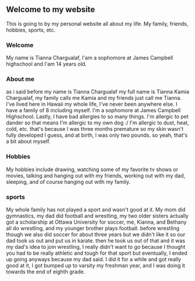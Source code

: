 ## Welcome to my website
This is going to by my personal website all about my life. My family, friends, hobbies, sports, etc.

### Welcome
My name is Tianna Chargualaf, I'am a sophomore at James Campbell highschool and I'am 14 years old. 

### About me 
as i said before my name is Tianna Chargualaf my full name is Tianna Kamia Chargualaf, my family calls me Kamia and my friends just call me Tianna. I've lived here in Hawaii my whole life, I've never been anywhere else. I have a family of 8 including myself. I'm a sophomore at James Campbell Highschool. Lastly, I have bad allergies to so many things. I'm allergic to pet dander so that means I'm allergic to my own dog :/ I'm allergic to dust, heat, cold, etc. that's because I was three months premature so my skin wasn't fully developed I guess, and at birth, I was only two pounds. so yeah, that's a bit about myself.

 ### Hobbies
 My hobbies include drawing, watching some of my favorite tv shows or movies, talking and hanging out with my friends, working out with my dad, sleeping, and of course hanging out with my family.
 
 ### sports
 My whole family has not played a sport and wasn't good at it. My mom did gymnastics, my dad did football and wrestling, my two older sisters actually got a scholarship at Ottawa University for soccer, me, Kianna, and Bethany all do wrestling, and my younger brother plays football. before wrestling though we also did soccer for about three years but we didn't like it so our dad took us out and put us in karate. then he took us out of that and it was my dad's idea to join wrestling, I really didn't want to go because I thought you had to be really athletic and tough for that sport but eventually, I ended up going anyways because my dad said. I did it for a while and got really good at it, I got bumped up to varsity my freshman year, and I was doing it towards the end of eighth grade.
